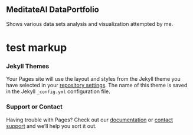 ## MeditateAI DataPortfolio

Shows various data sets analysis and visualization attempted by me.



<html>
  
  <h1> test markup </h1>
  
  </html>























### Jekyll Themes

Your Pages site will use the layout and styles from the Jekyll theme you have selected in your [repository settings](https://github.com/meditateai20/DataPortfolio/settings). The name of this theme is saved in the Jekyll `_config.yml` configuration file.

### Support or Contact

Having trouble with Pages? Check out our [documentation](https://help.github.com/categories/github-pages-basics/) or [contact support](https://github.com/contact) and we’ll help you sort it out.
